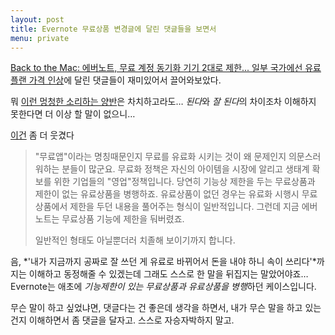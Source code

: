 ```yaml
---
layout: post
title: Evernote 무료상품 변경글에 달린 댓글들을 보면서
menu: private
---
```


[Back to the Mac: 에버노트, 무료 계정 동기화 기기 2대로 제한... 일부 국가에선 유료 플랜 가격 인상](http://macnews.tistory.com/4584)에 달린 댓글들이 재미있어서 끌어와보았다.

뭐 [이런 멍청한 소리하는 양반](http://macnews.tistory.com/4584#comment9875751)은 차치하고라도… *된다*와 *잘 된다*의 차이조차 이해하지 못한다면 더 이상 할 말이 없으니… 

[이건](http://macnews.tistory.com/4584#comment9875916) 좀 더 웃겼다

> "무료앱"이라는 명칭때문인지 무료를 유료화 시키는 것이 왜 문제인지 의문스러워하는 분들이 많군요. 무료화 정책은 자신의 아이템을 시장에 알리고 생태계 확보를 위한 기업들의 "영업"정책입니다. 당연히 기능상 제한을 두는 무료상품과 제한이 없는 유료상품을 병행하죠. 유료상품이 없던 경우는 유료화 시행시 무료상품에서 제한을 두던 내용을 풀어주는 형식이 일반적입니다. 그런데 지금 에버노트는 무료상품 기능에 제한을 둬버렸죠. 
>
> 일반적인 형태도 아닐뿐더러 치졸해 보이기까지 합니다.

음, *'내가 지금까지 공짜로 잘 쓰던 게 유료로 바뀌어서 돈을 내야 하니 속이 쓰리다'*까지는 이해하고 동정해줄 수 있겠는데 그래도 스스로 한 말을 뒤집지는 말았어야죠… Evernote는 애초에 *기능제한이 있는 무료상품과 유료상품을 병행*하던 케이스입니다.

무슨 말이 하고 싶었냐면, 댓글다는 건 좋은데 생각을 하면서, 내가 무슨 말을 하고 있는건지 이해하면서 좀 댓글을 달자고. 스스로 자승자박하지 말고.